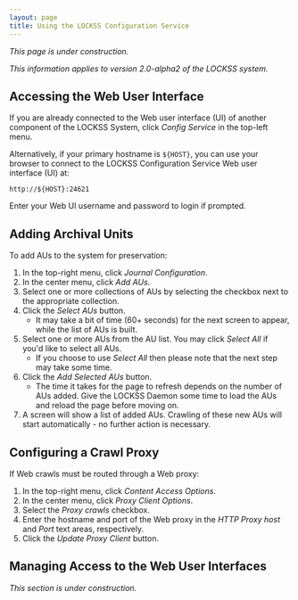 ```yaml
---
layout: page
title: Using the LOCKSS Configuration Service
---
```


*This page is under construction.*

*This information applies to version 2.0-alpha2 of the LOCKSS system.*

## Accessing the Web User Interface

If you are already connected to the Web user interface (UI) of another component of the LOCKSS System, click *Config Service* in the top-left menu.

Alternatively, if your primary hostname is `${HOST}`, you can use your browser to connect to the LOCKSS Configuration Service Web user interface (UI) at:

    http://${HOST}:24621

Enter your Web UI username and password to login if prompted.

## Adding Archival Units

To add AUs to the system for preservation:

1.  In the top-right menu, click *Journal Configuration*.
1.  In the center menu, click *Add AUs*.
1.  Select one or more collections of AUs by selecting the checkbox next to the appropriate collection.
1.  Click the *Select AUs* button.
    * It may take a bit of time (60+ seconds) for the next screen to appear, while the list of AUs is built.
1.  Select one or more AUs from the AU list. You may click *Select All* if you'd like to select all AUs.
    * If you choose to use *Select All* then please note that the next step may take some time.
1.  Click the *Add Selected AUs* button.
    * The time it takes for the page to refresh depends on the number of AUs added. Give the LOCKSS Daemon some time to load the AUs and reload the page before moving on.
1. A screen will show a list of added AUs. Crawling of these new AUs will start automatically - no further action is necessary.

## Configuring a Crawl Proxy

If Web crawls must be routed through a Web proxy:

1.  In the top-right menu, click *Content Access Options*.
1.  In the center menu, click *Proxy Client Options*.
1.  Select the *Proxy crawls* checkbox.
1.  Enter the hostname and port of the Web proxy in the *HTTP Proxy host* and *Port* text areas, respectively.
1.  Click the *Update Proxy Client* button.

## Managing Access to the Web User Interfaces

*This section is under construction.*


